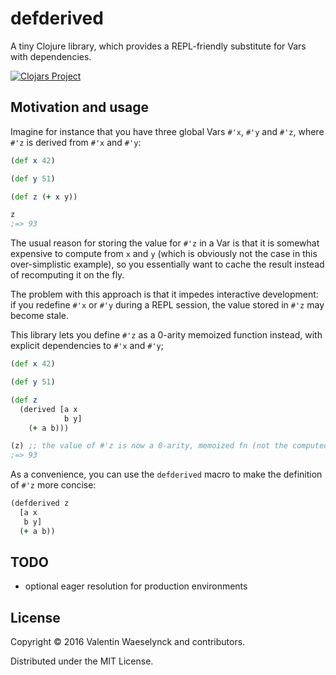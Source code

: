 # defderived

A tiny Clojure library, which provides a REPL-friendly substitute for Vars with dependencies.

[![Clojars Project](https://img.shields.io/clojars/v/vvvvalvalval/defderived.svg)](https://clojars.org/vvvvalvalval/defderived)

## Motivation and usage

Imagine for instance that you have three global Vars `#'x`, `#'y` and `#'z`,
   where `#'z` is derived from `#'x` and `#'y`:
   
```clojure
(def x 42)

(def y 51)

(def z (+ x y))

z
;=> 93 
```

The usual reason for storing the value for `#'z` in a Var
 is that it is somewhat expensive to compute from `x` and `y` 
 (which is obviously not the case in this over-simplistic example),
 so you essentially want to cache the result instead of recomputing it on the fly.
 
The problem with this approach is that it impedes interactive development: 
 if you redefine `#'x` or `#'y` during a REPL session, the value stored in `#'z` may become stale.
 
This library lets you define `#'z` as a 0-arity memoized function instead, with explicit dependencies to 
   `#'x` and `#'y`;
   
```clojure
(def x 42)

(def y 51)

(def z 
  (derived [a x 
            b y]
    (+ a b)))

(z) ;; the value of #'z is now a 0-arity, memoized fn (not the computed value) 
;=> 93 
```

As a convenience, you can use the `defderived` macro to make the definition of `#'z` more concise:
 
```clojure
(defderived z
  [a x
   b y]
  (+ a b)) 
```

## TODO

* optional eager resolution for production environments 

## License

Copyright © 2016 Valentin Waeselynck and contributors.

Distributed under the MIT License.
